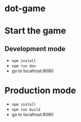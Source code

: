 # dot-game

# Start the game

## Development mode
* ```npm install```
* ```npm run dev```
* go to localhost:8080

# Production mode
* ```npm install```
* ```npm run build```
* go to localhost:8080